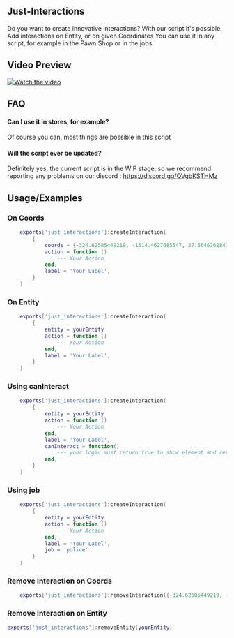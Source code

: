 
## Just-Interactions


Do you want to create innovative interactions? With our script it's possible. Add interactions on Entity, or on given Coordinates You can use it in any script, for example in the Pawn Shop or in the jobs. 


## Video Preview

[![Watch the video](https://cdn.discordapp.com/attachments/985607890100437063/1200452405855269025/JustInteractions.png?ex=65c63b6c&is=65b3c66c&hm=72524b8ee4f3c61b1404a89195dcb3e36db5a64bd1d3e731d6211d3dbf4f0537&)]([https://youtu.be/vt5fpE0bzSY](https://www.youtube.com/watch?v=_-EccJg5jOk))



## FAQ

#### Can I use it in stores, for example?

Of course you can, most things are possible in this script

#### Will the script ever be updated?

Definitely yes, the current script is in the WIP stage, so we recommend reporting any problems on our discord : https://discord.gg/QVgbKSTHMz


## Usage/Examples

### On Coords
```lua
    exports['just_interactions']:createInteraction(
        {
            coords = {-324.62585449219, -1514.4627685547, 27.56467628479, 293.38525390625},
            action = function ()
                --- Your Action
            end,
            label = 'Your Label',
        }
    )
```
### On Entity
```lua
    exports['just_interactions']:createInteraction(
        {
            entity = yourEntity
            action = function ()
                --- Your Action
            end,
            label = 'Your Label',
        }
    )
```
### Using canInteract
```lua
    exports['just_interactions']:createInteraction(
        {
            entity = yourEntity
            action = function ()
                --- Your Action
            end,
            label = 'Your Label',
            canInteract = function()
                --- your logic must return true to show element and return false to hide element
            end,
        }
    )
```
### Using job
```lua
    exports['just_interactions']:createInteraction(
        {
            entity = yourEntity
            action = function ()
                --- Your Action
            end,
            label = 'Your Label',
            job = 'police'
        }
    )
```

### Remove Interaction on Coords
```lua
    exports['just_interactions']:removeInteraction({-324.62585449219, -1514.4627685547, 27.56467628479, 293.38525390625})
```

### Remove Interaction on Entity
```lua
exports['just_interactions']:removeEntity(yourEntity)
```


